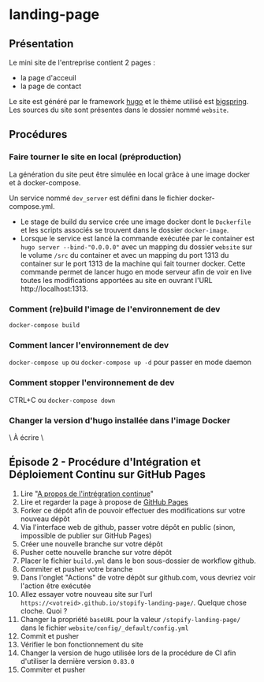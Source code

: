 # landing-page
## Présentation
Le mini site de l'entreprise contient 2 pages :
- la page d'acceuil
- la page de contact

Le site est généré par le framework [hugo](https://gohugo.io/) et le thème utilisé est [bigspring](https://themes.gohugo.io/bigspring-hugo-startup-theme/).
Les sources du site sont présentes dans le dossier nommé `website`.

## Procédures
### Faire tourner le site en local (préproduction)
La génération du site peut être simulée en local grâce à une image docker et à docker-compose.

Un service nommé `dev_server` est défini dans le fichier docker-compose.yml.
- Le stage de build du service crée une image docker dont le `Dockerfile` et les scripts associés se trouvent dans le dossier `docker-image`.
- Lorsque le service est lancé la commande exécutée par le container est `hugo server --bind-"0.0.0.0"` avec un mapping du dossier `website` sur le volume `/src` du container et avec un mapping du port 1313 du container sur le port 1313 de la machine qui fait tourner docker. Cette commande permet de lancer hugo en mode serveur afin de voir en live toutes les modifications apportées au site en ouvrant l'URL http://localhost:1313.

### Comment (re)build l'image de l'environnement de dev
`docker-compose build`

### Comment lancer l'environnement de dev
`docker-compose up` ou `docker-compose up -d` pour passer en mode daemon

### Comment stopper l'environnement de dev
CTRL+C ou `docker-compose down`

### Changer la version d'hugo installée dans l'image Docker
\\ À écrire \\

## Épisode 2 - Procédure d'Intégration et Déploiement Continu sur GitHub Pages

1.  Lire "[A propos de l'intrégration continue](https://docs.github.com/en/actions/guides/about-continuous-integration)"
2.  Lire et regarder la page à propose de [GitHub Pages](https://pages.github.com/)
3.  Forker ce dépôt afin de pouvoir effectuer des modifications sur votre nouveau dépôt
4.  Via l'interface web de github, passer votre dépôt en public (sinon, impossible de publier sur GitHub Pages)
5.  Créer une nouvelle branche sur votre dépôt
6.  Pusher cette nouvelle branche sur votre dépôt
7.  Placer le fichier `build.yml` dans le bon sous-dossier de workflow github.
8.  Commiter et pusher votre branche
9.  Dans l'onglet "Actions" de votre dépôt sur github.com, vous devriez voir l'action être exécutée
10. Allez essayer votre nouveau site sur l'url `https://<votreid>.github.io/stopify-landing-page/`. Quelque chose cloche. Quoi ?
11. Changer la propriété `baseURL` pour la valeur `/stopify-landing-page/` dans le fichier `website/config/_default/config.yml`
12. Commit et pusher
13. Vérifier le bon fonctionnement du site
14. Changer la version de hugo utilisée lors de la procédure de CI afin d'utiliser la dernière version `0.83.0`
15. Commiter et pusher